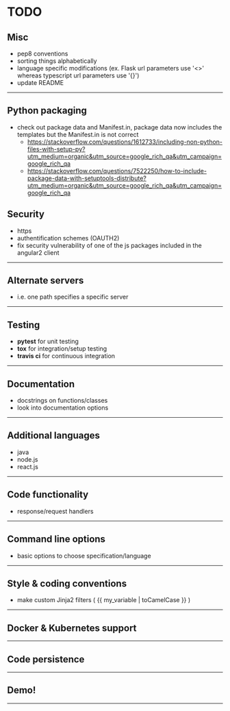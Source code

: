 # **TODO**

## Misc
- pep8 conventions
- sorting things alphabetically
- language specific modifications (ex. Flask url parameters use '<>' whereas typescript url parameters use '{}')
- update README
---
## Python packaging
- check out package data and Manifest.in, package data now includes the templates but the Manifest.in is not correct
    - https://stackoverflow.com/questions/1612733/including-non-python-files-with-setup-py?utm_medium=organic&utm_source=google_rich_qa&utm_campaign=google_rich_qa
    - https://stackoverflow.com/questions/7522250/how-to-include-package-data-with-setuptools-distribute?utm_medium=organic&utm_source=google_rich_qa&utm_campaign=google_rich_qa
## Security
- https
- authentification schemes (OAUTH2)
- fix security vulnerability of one of the js packages included in the angular2 client
---
## Alternate servers
- i.e. one path specifies a specific server
---
## Testing
- **pytest** for unit testing
- **tox** for integration/setup testing
- **travis ci** for continuous integration
---

## Documentation
- docstrings on functions/classes
- look into documentation options
---

## Additional languages
- java
- node.js
- react.js
---

## Code functionality
- response/request handlers
---

## Command line options
- basic options to choose specification/language
---

## Style & coding conventions
- make custom Jinja2 filters ( {{ my_variable | toCamelCase }} )
---

## Docker & Kubernetes support
---

## Code persistence
---

## Demo!
---
